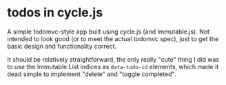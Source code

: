 # todos in cycle.js

A simple todomvc-style app built using cycle.js (and Immutable.js).
Not intended to look good (or to meet the actual todomvc spec), just to get
the basic design and functionality correct.

It should be relatively straightforward, the only really "cute" thing I did
was to use the Immutable.List indices as `data-todo-id` elements, which made it
dead simple to implement "delete" and "toggle completed".
